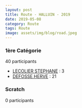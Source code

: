 ```yaml
---
layout: post
title: Route - HALLUIN - 2019
date: 2019-05-08
category: Route
tags: Route
image: assets/img/blog/road.jpeg
---
```


### 1ère Catégorie
40 participants
- [LECOLIER STEPHANE](https://teamspecializedlille.github.io/works/lecolierstephane) : 3
- [DEFOSSE HERVE](https://teamspecializedlille.github.io/works/defosseherve) : 21

### Scratch
0 participants
